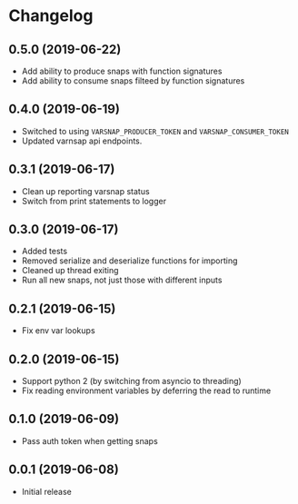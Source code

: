 Changelog
=========

0.5.0 (2019-06-22)
------------------

 - Add ability to produce snaps with function signatures
 - Add ability to consume snaps filteed by function signatures


0.4.0 (2019-06-19)
------------------

 - Switched to using `VARSNAP_PRODUCER_TOKEN` and `VARSNAP_CONSUMER_TOKEN`
 - Updated varnsap api endpoints.


0.3.1 (2019-06-17)
------------------

 - Clean up reporting varsnap status
 - Switch from print statements to logger


0.3.0 (2019-06-17)
------------------

 - Added tests
 - Removed serialize and deserialize functions for importing
 - Cleaned up thread exiting
 - Run all new snaps, not just those with different inputs


0.2.1 (2019-06-15)
------------------

 - Fix env var lookups


0.2.0 (2019-06-15)
------------------

 - Support python 2 (by switching from asyncio to threading)
 - Fix reading environment variables by deferring the read to runtime


0.1.0 (2019-06-09)
------------------
 - Pass auth token when getting snaps


0.0.1 (2019-06-08)
------------------
 - Initial release
